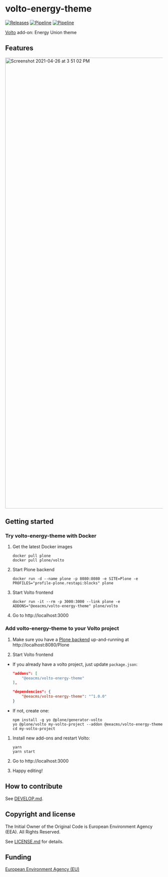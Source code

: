 # volto-energy-theme

[![Releases](https://img.shields.io/github/v/release/eea/volto-energy-theme)](https://github.com/eea/volto-energy-theme/releases)
[![Pipeline](https://ci.eionet.europa.eu/buildStatus/icon?job=volto-addons%2Fvolto-energy-theme%2Fmaster&subject=master)](https://ci.eionet.europa.eu/view/Github/job/volto-addons/job/volto-energy-theme/job/master/display/redirect)
[![Pipeline](https://ci.eionet.europa.eu/buildStatus/icon?job=volto-addons%2Fvolto-energy-theme%2Fdevelop&subject=develop)](https://ci.eionet.europa.eu/view/Github/job/volto-addons/job/volto-energy-theme/job/develop/display/redirect)

[Volto](https://github.com/plone/volto) add-on: Energy Union theme

## Features

<img width="1437" alt="Screenshot 2021-04-26 at 3 51 02 PM" src="https://user-images.githubusercontent.com/22280901/116067878-368ea780-a6a7-11eb-8685-a329891dfd4c.png">


## Getting started

### Try volto-energy-theme with Docker

1. Get the latest Docker images

   ```
   docker pull plone
   docker pull plone/volto
   ```

1. Start Plone backend

   ```
   docker run -d --name plone -p 8080:8080 -e SITE=Plone -e PROFILES="profile-plone.restapi:blocks" plone
   ```

1. Start Volto frontend

   ```
   docker run -it --rm -p 3000:3000 --link plone -e ADDONS="@eeacms/volto-energy-theme" plone/volto
   ```

1. Go to http://localhost:3000

### Add volto-energy-theme to your Volto project

1. Make sure you have a [Plone backend](https://plone.org/download) up-and-running at http://localhost:8080/Plone

1. Start Volto frontend

- If you already have a volto project, just update `package.json`:

  ```JSON
  "addons": [
      "@eeacms/volto-energy-theme"
  ],

  "dependencies": {
      "@eeacms/volto-energy-theme": "^1.0.0"
  }
  ```

- If not, create one:

  ```
  npm install -g yo @plone/generator-volto
  yo @plone/volto my-volto-project --addon @eeacms/volto-energy-theme
  cd my-volto-project
  ```

1. Install new add-ons and restart Volto:

   ```
   yarn
   yarn start
   ```

1. Go to http://localhost:3000

1. Happy editing!

## How to contribute

See [DEVELOP.md](https://github.com/eea/volto-energy-theme/blob/master/DEVELOP.md).

## Copyright and license

The Initial Owner of the Original Code is European Environment Agency (EEA).
All Rights Reserved.

See [LICENSE.md](https://github.com/eea/volto-energy-theme/blob/master/LICENSE.md) for details.

## Funding

[European Environment Agency (EU)](http://eea.europa.eu)

